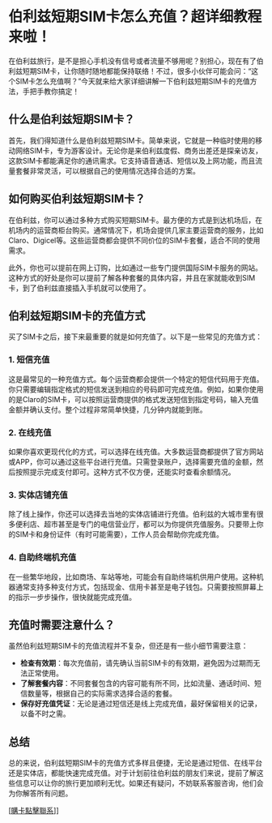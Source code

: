 # 伯利兹短期SIM卡怎么充值？超详细教程来啦！

在伯利兹旅行，是不是担心手机没有信号或者流量不够用呢？别担心，现在有了伯利兹短期SIM卡，让你随时随地都能保持联络！不过，很多小伙伴可能会问：“这个SIM卡怎么充值啊？”今天就来给大家详细讲解一下伯利兹短期SIM卡的充值方法，手把手教你搞定！

## 什么是伯利兹短期SIM卡？

首先，我们得知道什么是伯利兹短期SIM卡。简单来说，它就是一种临时使用的移动网络SIM卡，专为游客设计。无论你是来伯利兹度假、商务出差还是探亲访友，这款SIM卡都能满足你的通讯需求。它支持语音通话、短信以及上网功能，而且流量套餐非常灵活，可以根据自己的使用情况选择合适的方案。

## 如何购买伯利兹短期SIM卡？

在伯利兹，你可以通过多种方式购买短期SIM卡。最方便的方式是到达机场后，在机场内的运营商柜台购买。通常情况下，机场会提供几家主要运营商的服务，比如Claro、Digicel等。这些运营商都会提供不同价位的SIM卡套餐，适合不同的使用需求。

此外，你也可以提前在网上订购，比如通过一些专门提供国际SIM卡服务的网站。这种方式的好处是你可以提前了解各种套餐的具体内容，并且在家就能收到SIM卡，到了伯利兹直接插入手机就可以使用了。

## 伯利兹短期SIM卡的充值方式

买了SIM卡之后，接下来最重要的就是如何充值了。以下是一些常见的充值方式：

### 1. 短信充值
这是最常见的一种充值方式。每个运营商都会提供一个特定的短信代码用于充值。你只需要编辑指定格式的短信发送到相应的号码即可完成充值。例如，如果你使用的是Claro的SIM卡，可以按照运营商提供的格式发送短信到指定号码，输入充值金额并确认支付。整个过程非常简单快捷，几分钟内就能到账。

### 2. 在线充值
如果你喜欢更现代化的方式，可以选择在线充值。大多数运营商都提供了官方网站或APP，你可以通过这些平台进行充值。只需登录账户，选择需要充值的金额，然后按照提示完成支付即可。这种方式不仅方便，还能实时查看余额情况。

### 3. 实体店铺充值
除了线上操作，你还可以选择去当地的实体店铺进行充值。伯利兹的大城市里有很多便利店、超市甚至是专门的电信营业厅，都可以为你提供充值服务。只要带上你的SIM卡和身份证件（有时可能需要），工作人员会帮助你完成充值。

### 4. 自助终端机充值
在一些繁华地段，比如商场、车站等地，可能会有自助终端机供用户使用。这种机器通常支持多种支付方式，包括现金、信用卡甚至是电子钱包。只需要按照屏幕上的指示一步步操作，很快就能完成充值。

## 充值时需要注意什么？

虽然伯利兹短期SIM卡的充值流程并不复杂，但还是有一些小细节需要注意：

- **检查有效期**：每次充值前，请先确认当前SIM卡的有效期，避免因为过期而无法正常使用。
- **了解套餐内容**：不同套餐包含的内容可能有所不同，比如流量、通话时间、短信数量等，根据自己的实际需求选择合适的套餐。
- **保存好充值凭证**：无论是通过短信还是线上完成充值，最好保留相关的记录，以备不时之需。

## 总结

总的来说，伯利兹短期SIM卡的充值方式多样且便捷，无论是通过短信、在线平台还是实体店，都能快速完成充值。对于计划前往伯利兹的朋友们来说，提前了解这些信息可以让你的旅行更加顺利无忧。如果还有疑问，不妨联系客服咨询，他们会为你解答所有问题。

[[購卡點擊聯系](https://t.me/s/esim1088)]]